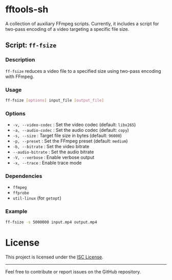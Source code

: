 # fftools-sh

A collection of auxiliary FFmpeg scripts. Currently, it includes a script for
two-pass encoding of a video targeting a specific file size.

## Script: `ff-fsize`

### Description

`ff-fsize` reduces a video file to a specified size using two-pass encoding with
FFmpeg.

### Usage

```sh
ff-fsize [options] input_file [output_file]
```

### Options

- `-v, --video-codec` : Set the video codec (default: `libx265`)
- `-a, --audio-codec` : Set the audio codec (default: `copy`)
- `-s, --size` : Target file size in bytes (default: `96000`)
- `-p, --preset` : Set the FFmpeg preset (default: `medium`)
- `-b, --bitrate` : Set the video bitrate
- `--audio-bitrate` : Set the audio bitrate
- `-V, --verbose` : Enable verbose output
- `-x, --trace` : Enable trace mode

### Dependencies

- `ffmpeg`
- `ffprobe`
- `util-linux` (for `getopt`)

### Example

```sh
ff-fsize -s 5000000 input.mp4 output.mp4
```

# License

This project is licensed under the [ISC License](LICENSE).

---

Feel free to contribute or report issues on the GitHub repository.
